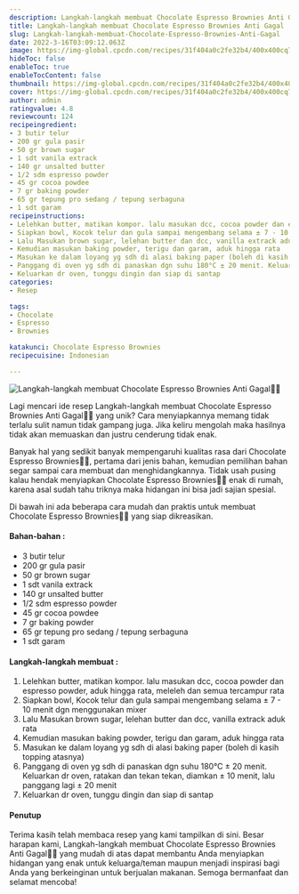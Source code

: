 ```yaml
---
description: Langkah-langkah membuat Chocolate Espresso Brownies Anti Gagal"
title: Langkah-langkah membuat Chocolate Espresso Brownies Anti Gagal
slug: Langkah-langkah-membuat-Chocolate-Espresso-Brownies-Anti-Gagal
date: 2022-3-16T03:09:12.063Z
image: https://img-global.cpcdn.com/recipes/31f404a0c2fe32b4/400x400cq70/photo.jpg
hideToc: false
enableToc: true
enableTocContent: false
thumbnail: https://img-global.cpcdn.com/recipes/31f404a0c2fe32b4/400x400cq70/photo.jpg
cover: https://img-global.cpcdn.com/recipes/31f404a0c2fe32b4/400x400cq70/photo.jpg
author: admin
ratingvalue: 4.8
reviewcount: 124
recipeingredient:
- 3 butir telur
- 200 gr gula pasir
- 50 gr brown sugar
- 1 sdt vanila extrack
- 140 gr unsalted butter
- 1/2 sdm espresso powder
- 45 gr cocoa powdee
- 7 gr baking powder
- 65 gr tepung pro sedang / tepung serbaguna
- 1 sdt garam
recipeinstructions:
- Lelehkan butter, matikan kompor. lalu masukan dcc, cocoa powder dan espresso powder, aduk hingga rata, meleleh dan semua tercampur rata
- Siapkan bowl, Kocok telur dan gula sampai mengembang selama ± 7 - 10 menit dgn menggunakan mixer
- Lalu Masukan brown sugar, lelehan butter dan dcc, vanilla extrack aduk rata
- Kemudian masukan baking powder, terigu dan garam, aduk hingga rata
- Masukan ke dalam loyang yg sdh di alasi baking paper (boleh di kasih topping atasnya)
- Panggang di oven yg sdh di panaskan dgn suhu 180°C ± 20 menit. Keluarkan dr oven, ratakan dan tekan tekan, diamkan ± 10 menit, lalu panggang lagi ± 20 menit
- Keluarkan dr oven, tunggu dingin dan siap di santap
categories:
- Resep

tags:
- Chocolate
- Espresso
- Brownies

katakunci: Chocolate Espresso Brownies
recipecuisine: Indonesian

---
```


![Langkah-langkah membuat Chocolate Espresso Brownies Anti Gagal👩‍🍳](https://img-global.cpcdn.com/recipes/31f404a0c2fe32b4/400x400cq70/photo.jpg)

Lagi mencari ide resep Langkah-langkah membuat Chocolate Espresso Brownies Anti Gagal👩‍🍳 yang unik? Cara menyiapkannya memang tidak terlalu sulit namun tidak gampang juga. Jika keliru mengolah maka hasilnya tidak akan memuaskan dan justru cenderung tidak enak.

Banyak hal yang sedikit banyak mempengaruhi kualitas rasa dari Chocolate Espresso Brownies👩‍🍳, pertama dari jenis bahan, kemudian pemilihan bahan segar sampai cara membuat dan menghidangkannya. Tidak usah pusing kalau hendak menyiapkan Chocolate Espresso Brownies👩‍🍳 enak di rumah, karena asal sudah tahu triknya maka hidangan ini bisa jadi sajian spesial.

Di bawah ini ada beberapa cara mudah dan praktis untuk membuat Chocolate Espresso Brownies👩‍🍳 yang siap dikreasikan.

<!--inarticleads1-->

#### Bahan-bahan :

- 3 butir telur
- 200 gr gula pasir
- 50 gr brown sugar
- 1 sdt vanila extrack
- 140 gr unsalted butter
- 1/2 sdm espresso powder
- 45 gr cocoa powdee
- 7 gr baking powder
- 65 gr tepung pro sedang / tepung serbaguna
- 1 sdt garam

<!--inarticleads2-->

#### Langkah-langkah membuat :

1. Lelehkan butter, matikan kompor. lalu masukan dcc, cocoa powder dan espresso powder, aduk hingga rata, meleleh dan semua tercampur rata
1. Siapkan bowl, Kocok telur dan gula sampai mengembang selama ± 7 - 10 menit dgn menggunakan mixer
1. Lalu Masukan brown sugar, lelehan butter dan dcc, vanilla extrack aduk rata
1. Kemudian masukan baking powder, terigu dan garam, aduk hingga rata
1. Masukan ke dalam loyang yg sdh di alasi baking paper (boleh di kasih topping atasnya)
1. Panggang di oven yg sdh di panaskan dgn suhu 180°C ± 20 menit. Keluarkan dr oven, ratakan dan tekan tekan, diamkan ± 10 menit, lalu panggang lagi ± 20 menit
1. Keluarkan dr oven, tunggu dingin dan siap di santap

#### Penutup

Terima kasih telah membaca resep yang kami tampilkan di sini. Besar harapan kami, Langkah-langkah membuat Chocolate Espresso Brownies Anti Gagal👩‍🍳 yang mudah di atas dapat membantu Anda menyiapkan hidangan yang enak untuk keluarga/teman maupun menjadi inspirasi bagi Anda yang berkeinginan untuk berjualan makanan. Semoga bermanfaat dan selamat mencoba!
